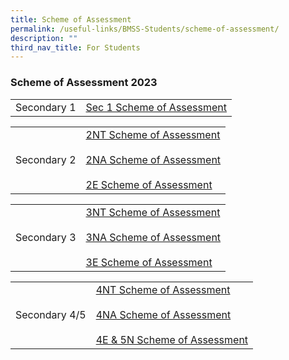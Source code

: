 ```yaml
---
title: Scheme of Assessment
permalink: /useful-links/BMSS-Students/scheme-of-assessment/
description: ""
third_nav_title: For Students
---
```

###  Scheme of Assessment 2023 


|  |  |
|---|---|
| Secondary 1 | [Sec 1 Scheme of Assessment](/files/2023%20BMSS%20Scheme%20of%20Assessment_WA1_updated%2010%20Feb_Sec%201.pdf) |


|  |  |
|---|---|
| Secondary 2 | [2NT Scheme of Assessment](/files/2NT%20Scheme%20of%20Assesment.pdf)<br><br>[2NA Scheme of Assessment](/files/2023%20BMSS%20Scheme%20of%20Assessment_WA1_updated%2010%20Feb_2NA.pdf)<br><br>[2E Scheme of Assessment](/files/2023%20BMSS%20Scheme%20of%20Assessment_WA1_updated%2010%20Feb_2Exp.pdf)|


|  |  |
|---|---|
| Secondary 3 | [3NT Scheme of Assessment](/files/3NT%20Scheme%20of%20Assesment.pdf)<br><br>[3NA Scheme of Assessment](/files/2023%20BMSS%20Scheme%20of%20Assessment_WA1_updated%2010%20Feb_3NA.pdf)<br><br>[3E Scheme of Assessment](/files/2023%20BMSS%20Scheme%20of%20Assessment_WA1_updated%2010%20Feb_3Exp.pdf) |


|  |  |
|---|---|
| Secondary 4/5 | [4NT Scheme of Assessment](/files/4NT%20Scheme%20of%20Assesment.pdf)<br><br>[4NA Scheme of Assessment](/files/2023%20BMSS%20Scheme%20of%20Assessment_WA1_updated%2010%20Feb_4NA.pdf)<br><br>[4E & 5N Scheme of Assessment](/files/2023%20BMSS%20Scheme%20of%20Assessment_WA1_updated%2010%20Feb_4E5N.pdf) |